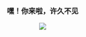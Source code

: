 <h3 align="center">嘿！你来啦，许久不见</h3>
<p align="center">
  <img src="https://github-readme-stats.vercel.app/api?username=yejiang1015" />
</p>

